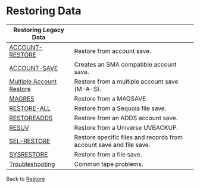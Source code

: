 # Restoring Data

<PageHeader />

| Restoring Legacy Data |         |
| --- | --- |
| [ACCOUNT-RESTORE](./../account-restore) | Restore from account save. |
| [ACCOUNT-SAVE](./../account-save) | Creates an SMA compatible account save. |
| [Multiple Account Restore](./../multiple-account-restore) | Restore from a multiple account save (M-A-S). |
| [MAGRES](./../magres-utility) | Restore from a MAGSAVE. |
| [RESTORE-ALL](./../restore-all) | Restore from a Sequoia file save. |
| [RESTOREADDS](./../restoreadds) | Restore from an ADDS account save. |
| [RESUV](./../resuv) | Restore from a Universe UVBACKUP. |
| [SEL-RESTORE](./../sel-restore) | Restore specific files and records from account save and file save. |
| [SYSRESTORE](./../sysrestore) | Restore from a file save. |
| [Troubleshooting](./../../troubleshooting) | Common tape problems. |

Back to [Restore](./../README.md)
